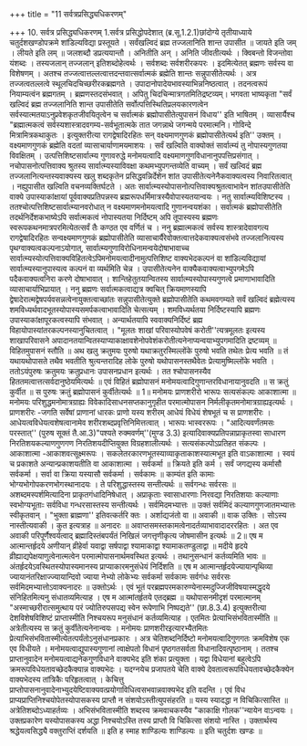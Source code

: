 +++
title = "11 सर्वत्रप्रसिद्ध्यधिकरणम्"

+++
10. सर्वत्र प्रसिद्ध्यधिकरणम् 1.सर्वत्र प्रसिद्धोपदेशात् (ब्र.सू.1.2.1)छांदोग्ये तृतीयाध्याये चतुर्दशखण्डोपक्रमे शांडिल्यविद्या प्रस्तूयते । सर्वंखल्विदं ब्रह्म तज्जलानिति शान्त उपासीत ॥ जायते इति जम् । लीयते इति लम् ॥ जलशब्दौ डप्रत्ययान्तौ । अनितीति अन् । अनिति जीवतीत्यर्थः । क्विबन्तो विजन्तोवा यंशब्दः । तस्यजलान् तज्जलान् इतिशब्दोहेत्वर्थः । सर्वशब्दः सर्वशरीरकपरः । इदमित्येतत् ब्रह्मणः सर्वस्य वा विशेषणम् । अतश्च तज्जत्वात्तल्लत्वात्तदन्तवात्सर्वात्मकं ब्रह्मेति शान्तः सन्नुपासीतेत्यर्थः । अत्र तज्जत्वतल्लत्वे स्थूलचिदचिच्छरीरकब्रह्मगते । उपादानोपादेयभावस्याभिन्ननिष्ठत्वात् । तदनत्वरूपं नियाम्यत्वंन ब्रह्मगतम् । ब्रह्मणस्तदसंभवात् । अपितु चिदचिन्मात्रगतमितिद्रष्टव्यम्। भगवता भाष्यकृता "सर्वं खल्विदं ब्रह्म तज्जलानिति शान्त उपासीतेति सर्वोत्पत्तिस्थितिप्रलयकारणत्वेन सर्वस्यात्मतयाऽनुप्रवेशकृतजीवयितृत्वेन च सर्वात्मकं ब्रह्मोपासीतेत्युपासनं विधाय'' इति भाषितम् । व्यासार्यैश्च "ब्रह्मात्मकत्वं सर्वस्यशास्त्रादवगम्य-सर्वभूतात्मके तात जगन्नाथे जगन्मये परमात्मनि। गोविन्दे मित्रामित्रकथाकुतः । इत्युक्तरीत्या रागद्वेषादिरहितः सन् वक्ष्यमाणगुणकं ब्रह्मोपासीतेत्यर्थ इति'' उक्तम् । वक्ष्यमाणगुणकं ब्रह्मेति वदतां व्यासाचार्याणामयमाशयः । सर्वं खल्विति वाक्योक्तं सार्वात्म्यं तु नोपास्यगुणतया विवक्षितम् । उत्पत्तिशिष्टसार्वात्म्य गुणावरुद्धे मनोमयत्वादि वक्ष्यमाणगुणविधानानुपपत्तिप्रसंगात् । नचोपासनोत्पत्तिवाक्य श्रुतस्य सार्वात्म्यस्याविवक्षा कथमभ्युपगन्तव्येति वाच्यम् । सर्वं खल्विदं ब्रह्म तज्जलानित्यन्तस्यवाक्यस्य खलु शब्दकृतेन प्रसिद्धवन्निर्देशेन शांत उपासीतेत्यनेनैकवाक्यत्वस्य निवारितत्वात् । नह्युपासीत खल्विति वचनव्यक्तिर्घटते । अतः सार्वात्म्यस्योपासनोत्पत्तिवाक्यश्रुतत्वाभावेन शांतउपासीतेति वाक्ये उपास्याकांक्षायां पूर्ववाक्यप्रतिपन्नस्य ब्रह्मरूपधर्मिमात्रस्यैवोपास्यतयान्वयः । नतु सार्वात्म्यविशिष्टस्य । ततश्चोत्पत्तिशिष्टसार्वात्म्यानवरोधात् न वक्ष्यमाणमनोमयत्वादि गुणानन्वयशंका । सर्वात्मकं ब्रह्मोपासीतेति तदर्थनिर्देशकभाष्येऽपि सर्वात्मकत्वं नोपास्यतया निर्दिष्टम् अपि तूपास्यस्य ब्रह्मणः स्वरूपकथनमात्रपरमित्येतत्सर्वं तैः कण्ठत एव वर्णितं च । ननु ब्रह्मात्मकत्वं सर्वस्य शास्त्रादेवावगत्य रागद्वेषादिरहितः सन्वक्ष्यमाणगुणकं ब्रह्मोपासीतेति व्यासाचार्यैरेवोक्तत्वात्तदेकवाक्यत्वसंभवे तज्जलानित्यस्य पृथग्वाक्यत्वकल्पनाऽयोगात्, सार्वात्म्यगुणाविरोधिनामन्वयेदोषाभावाच्च सार्वात्म्यस्योत्पत्तिवाक्यविहितत्वेऽपिमनोमयत्वादीनामुत्पत्तिशिष्ट वाक्यभेदकल्पनं वा शांडिल्यविद्यायां सार्वात्म्यस्यानुपास्यत्व कल्पनं वा व्यर्थमिति चेन्न । उपासीतेत्यनेन वाक्यैकवाक्यत्वाभ्युपगमेऽपि पदैकवाक्यत्वनिरा करणे दोषाभावात् । शान्तिहेतुतयान्वितस्य सार्वात्म्यस्योपास्यगुणत्वे प्रमाणाभावादिति व्यासाचार्याभिप्रायात् । ननु ब्रह्मणः सर्वात्मकत्वाद्यत्र क्वचित् क्रियमाणस्यापि द्वेषादेरात्मद्वेषपर्यवसन्नत्वेनायुक्तत्वाच्छांतः सन्नुपासीतेत्युक्ते ब्रह्मोपासीतेति कथमवगम्यते सर्वं खल्विदं ब्रह्मेत्यस्य शमविध्यर्थवादभूतस्योपास्यसमर्पकत्वाभावादिति चेत्सत्यम् । शमविध्यर्थतया निर्दिष्टस्यापि ब्रह्मणः उपास्याकांक्षापूरकत्वस्यापि संभवात् । अन्यार्थतयापि स्ववाक्यनिर्दिष्टं ब्रह्म विहायोपास्यांतरकल्पनस्यानुचितत्वात् । "मूलतः शाखां परिवास्योपवेषं करोती''त्यत्रमूलतः इत्यस्य शाखापरिवासने अपादानतयान्वितस्याप्याकाक्षावशेनोपवेशंकरोतीत्यनेनाप्यन्वयाभ्युपगमादिति द्रष्टव्यम् ॥ विहितमुपासनं स्तौति ॥ अथ खलु क्रतुमयः पुरुषो यथाक्रतुरस्मिल्लोंके पुरुषो भवति तथेतः प्रेत्य भवति ॥ तं यथायथोपासते तथैव भवतीति श्रुत्यन्तरादिह लोके पुरुषो यथोपासनस्तथैवेतः प्रेत्यामुष्मिल्लोंके भवति । ततोऽयंपुरुषः क्रतुमयः क्रतुप्रधानः उपासनप्रधान इत्यर्थः । तत श्चोपासनस्यैव हिततमत्वात्तत्सर्वदानुष्ठेयमित्यर्थः ॥ एवं विहितं ब्रह्मोपासनं मनोमयत्वादिगुणान्तरविधानायानुवदति ॥ स क्रतुं कुर्वीत ॥ स पुरुषः क्रतुं ब्रह्मोपासनं कुर्वीतेत्यर्थः ॥ 1॥ मनोमयः प्राणशरीरो भारूपः सत्यसंकल्पः आकाशात्मा ॥ मनोमयः परिशुद्धमनोमात्रग्राह्यः विवेकादिसाधनसप्तकानुगृहीत परमात्मोपासन निर्मलीकृतमनोमात्रग्राह्यइत्यर्थः । प्राणशरीरः -जगति सर्वेषां प्राणानां धारकः प्राणो यस्य शरीरम् आधेयं विधेयं शेषभूतं च स प्राणशरीरः । आधेयत्वविधेयत्वशेषत्वानामेव शरीरशब्दप्रवृत्तिनिमित्तत्वात् । भारूपः भास्वररूपः । "आदित्यवर्णंतमसः परस्तात्'' (पुरुष सूक्तं तै.आ.3)"पश्यते रुक्मवर्णम्''(मुण्ड 3.3) इत्यादिवाक्यप्रतिपन्नाप्राकृतस्वा साधारण निरतिशयकल्याणगुणगण निरतिशयदीप्तियुक्त विग्रहशालीत्यर्थः । सत्यसंकल्पोऽप्रतिहत संकल्पः । आकाशात्मा -आकाशवत्सूक्ष्मरूपः । सकलेतरकारणभूतस्याव्याकृताकाशस्यात्मभूत इति वाऽकाशात्मा । स्वयं च प्रकाशते अन्यान्प्रकाशयतीति वा आकाशात्मा । सर्वकर्मा ॥ क्रियते इति कर्म । सर्वं जगद्यस्य कर्मासौ सर्वकर्मा । सर्वा वा क्रिया यस्यासौ सर्वकर्मा । सर्वकामः ॥ काम्यंत इति कामाः भोग्यभोगोपकरणभोगस्थानादयः । ते परिशुद्धास्तस्य सन्तीत्यर्थः ॥ सर्वगन्धः सर्वरसः ॥ अशब्दमस्पर्शमित्यादिना प्राकृतगंधादिनिषेधात् । अप्राकृताः स्वासाधारणाः निरवद्या निरतिशयाः कल्याणाः स्वभोग्यभूताःः सर्वविधा गन्धरसास्तस्य सन्तीत्यर्थः । सर्वमिदमभ्यात्तः ॥ उक्तं सर्वमिदं कल्याणगुणजातमभ्यात्तः स्वीकृतवान् । "भुक्ता ब्राह्मणा'' इतिवत्कर्तरि क्तः । अर्शाद्यजंतो वा ॥ अवाकी ॥ वाक उक्तिः । सोऽस्य नास्तीत्यवाकी । कुत इत्यत्राह ॥ अनादरः ॥ अवाप्तसमस्तकामत्वेनादर्तव्याभावादादररहितः । अत एव अवाकी परिपूर्णैश्वर्यत्वाद् ब्रह्मादिस्तंबपर्यंतं निखिलं जगत्तृणीकृत्य जोषमासीन इत्यर्थः ॥ 2॥ एष म आत्मान्तर्हृदये अणीयान् व्रीहेर्वा यवाद्वा सर्षपाद्वा श्यामाकाद्वा श्यामाकतण्डुलाद्वा ॥ मदीये हृदये व्रीह्याद्यपेक्षयाणुत्वेनात्मत्वेन परमात्मोपासनार्थमवस्थित इत्यर्थः । तथानुसन्धानं कर्तव्यमिति भावः ॥ अंतर्हृदयेऽवस्थितस्योपास्यमानस्य प्राप्याकारमनुसंधेयं निर्दिशति ॥ एष म आत्मान्तर्हृदयेज्यायान्पृथिव्या ज्यायानंतरिक्षाज्ज्यायान्दिवो ज्याया नेभ्यो लोकेभ्यः सर्वकर्मा सर्वकामः सर्वगंधः सर्वरसः सर्वमिदमभ्यात्तोऽवाक्यनादरः ॥ उक्तोऽर्थः । एवं भूतं परब्रह्मपरमकारुण्येनास्मदुज्जिजीविषयास्मद्धृदये संनिहितमित्यनु संधातव्यमित्याह । एष म आत्मांतर्हृतये एतद्ब्रह्म ॥ यथोपासनमीदृशं परमात्मानम् "अस्माच्छरीरात्समुत्थाय परं ज्योतिरुपसपद्य स्वेन रूपेणाभि निष्पद्यते'' (छा.8.3.4) इत्युक्तरीत्या देशविशेषविशिष्टं प्राप्तास्मीति निश्चयरूप मनुसंधानं कर्तव्यमित्याह । एतमितः प्रेत्याभिसंभवितास्मीति ॥ अत्रेतीत्यस्य स क्रतुं कुर्वीतेत्यनेनान्वयः । मनोमयः प्राणशरीरइत्यारभ्यैतमितः प्रेत्याभिसंभवितास्मीत्येतत्पर्यंतोऽनुसंधानप्रकारः । अत्र चेतिशब्दनिर्दिष्टो मनोमयत्वादिगुणगतः क्रमविशेष एक एव विधीयते । मनोमयत्वाद्युपास्यगुणानां त्वाक्षेपतो विधानं पृष्ठगतसर्वता विधानादिवत्पृष्ठानाम् । ततश्च प्राप्तानुवादेन मनोमयत्वाद्यनेकगुणविधाने वाक्यभेद इति शंका प्रत्युक्ता । यद्वा विधेयानां बहुत्वेऽपि क्रमरूपविधेयतावच्छेदकैक्यान्न वाक्यभेदः । यदग्नयेच प्रजापतये चेति वाक्ये देवतात्वरूपविधेयतावच्छेदकैक्येन वाक्यभेदस्य तांत्रिकैः परिहृतत्वात् । केचित्तु प्राप्तोपासनानुवादेनाभ्युदयेष्टिवाक्यवत्प्रयोगाविधित्वसभवान्नवाक्यभेद इति वदन्ति । एवं विध प्राप्यप्राप्तिनिश्चयोपेतस्योपासकस्य प्राप्तौ न संशयोऽस्तीत्युपसंहरति ॥ यस्य स्यादद्धा न विचिकित्सास्ति ॥ अत्रेतिशब्दोऽध्याहर्तव्यः । अभिसंभवितास्मीति शब्दस्य क्रमवाचकस्यैव "काकाक्षि गोलक''न्यायेन वाऽन्वयः । उक्तप्रकारेण यस्योपासकस्य अद्धा निश्चयोऽस्ति तस्य प्राप्तौ वि चिकित्सा संशयो नास्ति । उक्तार्थस्य श्रद्धेयत्वसिद्ध्यै वक्तुराप्तिं दर्शयति ॥ इति ह स्माह शाण्डिल्यः शाण्डिल्यः ॥ इति चतुर्दशः खण्डः ॥